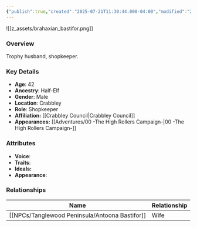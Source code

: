 ```yaml
---
{"publish":true,"created":"2025-07-21T11:30:44.000-04:00","modified":"2025-08-14T15:07:11.000-04:00","published":"2025-08-14T15:07:11.000-04:00","cssclasses":"","Age":"42","Ancestry":"Half-Elf","Gender":"Male","Location":["Crabbley"],"Role":["Shopkeeper"],"Affiliation":["[[Crabbley Council]]"],"Appearances":["[[00 -The High Rollers Campaign-]]"]}
---
```



![[z_assets/brahaxian_bastifor.png]]

### Overview
Trophy husband, shopkeeper.

### Key Details
- **Age**: 42
- **Ancestry**: Half-Elf
- **Gender**: Male
- **Location**: Crabbley
- **Role**: Shopkeeper
- **Affiliation:** [[Crabbley Council\|Crabbley Council]]
- **Appearances:** [[Adventures/00 -The High Rollers Campaign-\|00 -The High Rollers Campaign-]]

### Attributes
- **Voice**: 
- **Traits**: 
- **Ideals:** 
- **Appearance**:

### Relationships

| Name                 | Relationship |
| -------------------- | ------------ |
| [[NPCs/Tanglewood Peninsula/Antoona Bastifor]] | Wife         |

